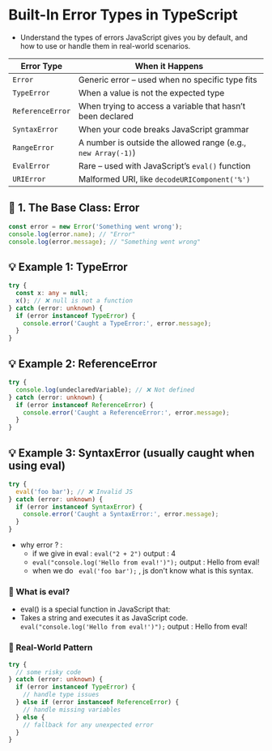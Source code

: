 # Built-In Error Types in TypeScript

- Understand the types of errors JavaScript gives you by default, and how to use or handle them in real-world scenarios.

| **Error Type**   | **When it Happens**                                           |
| ---------------- | ------------------------------------------------------------- |
| `Error`          | Generic error – used when no specific type fits               |
| `TypeError`      | When a value is not the expected type                         |
| `ReferenceError` | When trying to access a variable that hasn’t been declared    |
| `SyntaxError`    | When your code breaks JavaScript grammar                      |
| `RangeError`     | A number is outside the allowed range (e.g., `new Array(-1)`) |
| `EvalError`      | Rare – used with JavaScript’s `eval()` function               |
| `URIError`       | Malformed URI, like `decodeURIComponent('%')`                 |

## 🔢 1. The Base Class: Error

```ts
const error = new Error('Something went wrong');
console.log(error.name); // "Error"
console.log(error.message); // "Something went wrong"
```

## 💡 Example 1: TypeError

```ts
try {
  const x: any = null;
  x(); // ❌ null is not a function
} catch (error: unknown) {
  if (error instanceof TypeError) {
    console.error('Caught a TypeError:', error.message);
  }
}
```

## 💡 Example 2: ReferenceError

```ts
try {
  console.log(undeclaredVariable); // ❌ Not defined
} catch (error: unknown) {
  if (error instanceof ReferenceError) {
    console.error('Caught a ReferenceError:', error.message);
  }
}
```

## 💡 Example 3: SyntaxError (usually caught when using eval)

```ts
try {
  eval('foo bar'); // ❌ Invalid JS
} catch (error: unknown) {
  if (error instanceof SyntaxError) {
    console.error('Caught a SyntaxError:', error.message);
  }
}
```

- why error ? :
  - if we give in eval : `eval("2 + 2")` output : 4
  - `eval("console.log('Hello from eval!')");` output : Hello from eval!
  - when we do ` eval('foo bar');` , js don't know what is this syntax.

### 🚀 What is eval?

- eval() is a special function in JavaScript that:
- Takes a string and executes it as JavaScript code.
  `eval("console.log('Hello from eval!')");` output : Hello from eval!

### 🧪 Real-World Pattern

```ts
try {
  // some risky code
} catch (error: unknown) {
  if (error instanceof TypeError) {
    // handle type issues
  } else if (error instanceof ReferenceError) {
    // handle missing variables
  } else {
    // fallback for any unexpected error
  }
}
```
